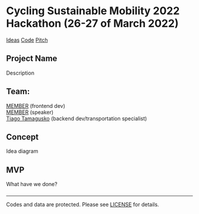 # Cycling Sustainable Mobility 2022 Hackathon (26-27 of March 2022)

[Ideas](https://docs.google.com/document/d/1AGzYC5rAS0SfllS8ORwxTiKIRYmaDrZF4PbdYkNN42Y/edit?usp=sharing) [Code](https://colab.research.google.com/drive/19RyyJCoU0xSTm5oLv0zuMgnqnNCiHIrO?usp=sharing) [Pitch](https://www.canva.com/design/DAE77Y7p3eE/LCDGuu8dy0jp_HrhvmNkJg/edit?utm_content=DAE77Y7p3eE&utm_campaign=designshare&utm_medium=link2&utm_source=sharebutton) 

## Project Name 

Description

## Team:

[MEMBER](https://github.com/MEMBER) (frontend dev)  
[MEMBER](https://github.com/MEMBER) (speaker)  
[Tiago Tamagusko](https://github.com/tamagusko) (backend dev/transportation specialist)  

## Concept

Idea diagram 

## MVP

What have we done? 

###

---

Codes and data are protected. Please see [LICENSE](LICENSE) for details.
